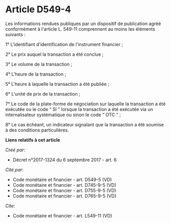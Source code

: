 # Article D549-4

Les informations rendues publiques par un dispositif de publication agréé conformément à l'article L. 549-11 comprennent au
moins les éléments suivants : 

1° L'identifiant d'identification de l'instrument financier ; 

2° Le prix auquel la transaction a été conclue ; 

3° Le volume de la transaction ; 

4° L'heure de la transaction ; 

5° L'heure à laquelle la transaction a été publiée ; 

6° L'unité de prix de la transaction ; 

7° Le code de la plate-forme de négociation sur laquelle la transaction a été exécutée ou le code “ SI ” lorsque la
transaction a été exécutée via un internalisateur systématique ou sinon le code “ OTC ” ; 

8° Le cas échéant, un indicateur signalant que la transaction a été soumise à des conditions particulières.

**Liens relatifs à cet article**

_Créé par_:

  - Décret n°2017-1324 du 6 septembre 2017 - art. 6

_Cité par_:

  - Code monétaire et financier - art. D549-5 (VD)
  - Code monétaire et financier - art. D745-9-5 (VD)
  - Code monétaire et financier - art. D755-9-5 (VD)
  - Code monétaire et financier - art. D765-9-5 (VD)

_Cite_:

  - Code monétaire et financier - art. L549-11 (VD)
